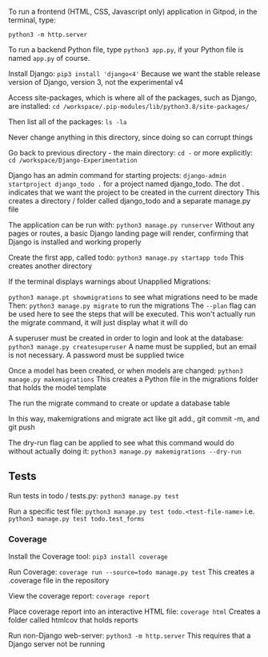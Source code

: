 To run a frontend (HTML, CSS, Javascript only) application in Gitpod, in the terminal, type:

`python3 -m http.server`

To run a backend Python file, type `python3 app.py`, if your Python file is named `app.py` of course.



Install Django:
`pip3 install 'django<4'`
Because we want the stable release version of Django, version 3, not the experimental v4


Access site-packages, which is where all of the packages, such as Django, are installed:
`cd /workspace/.pip-modules/lib/python3.8/site-packages/`

Then list all of the packages:
`ls -la`

Never change anything in this directory, since doing so can corrupt things

Go back to previous directory - the main directory:
`cd -`
or more explicitly:
`cd /workspace/Django-Experimentation`

Django has an admin command for starting projects:
`django-admin startproject django_todo .` for a project named django_todo. The dot . indicates that we want the project to be created in the current directory
This creates a directory / folder called django_todo and a separate manage.py file

The application can be run with:
`python3 manage.py runserver`
Without any pages or routes, a basic Django landing page will render, confirming that Django is installed and working properly

Create the first app, called todo:
`python3 manage.py startapp todo`
This creates another directory


If the terminal displays warnings about Unapplied Migrations:

`python3 manage.pt showmigrations` to see what migrations need to be made
Then:
`python3 manage.py migrate` to run the migrations
The `--plan` flag can be used here to see the steps that will be executed. This won't actually run the migrate command, it will just display what it will do

A superuser must be created in order to login and look at the database:
`python3 manage.py createsuperuser`
A name must be supplied, but an email is not necessary. A password must be supplied twice


Once a model has been created, or when models are changed:
`python3 manage.py makemigrations`
This creates a Python file in the migrations folder that holds the model template

The run the migrate command to create or update a database table

In this way, makemigrations and migrate act like git add., git commit -m, and git push

The dry-run flag can be applied to see what this command would do without actually doing it:
`python3 manage.py makemigrations --dry-run`





## Tests

Run tests in todo / tests.py:
`python3 manage.py test`

Run a specific test file:
`python3 manage.py test todo.<test-file-name>`
i.e.
`python3 manage.py test todo.test_forms`

### Coverage
Install the Coverage tool:
`pip3 install coverage`

Run Coverage:
`coverage run --source=todo manage.py test`
This creates a .coverage file in the repository

View the coverage report:
`coverage report`

Place coverage report into an interactive HTML file:
`coverage html`
Creates a folder called htmlcov that holds reports

Run non-Django web-server:
`python3 -m http.server`
This requires that a Django server not be running




